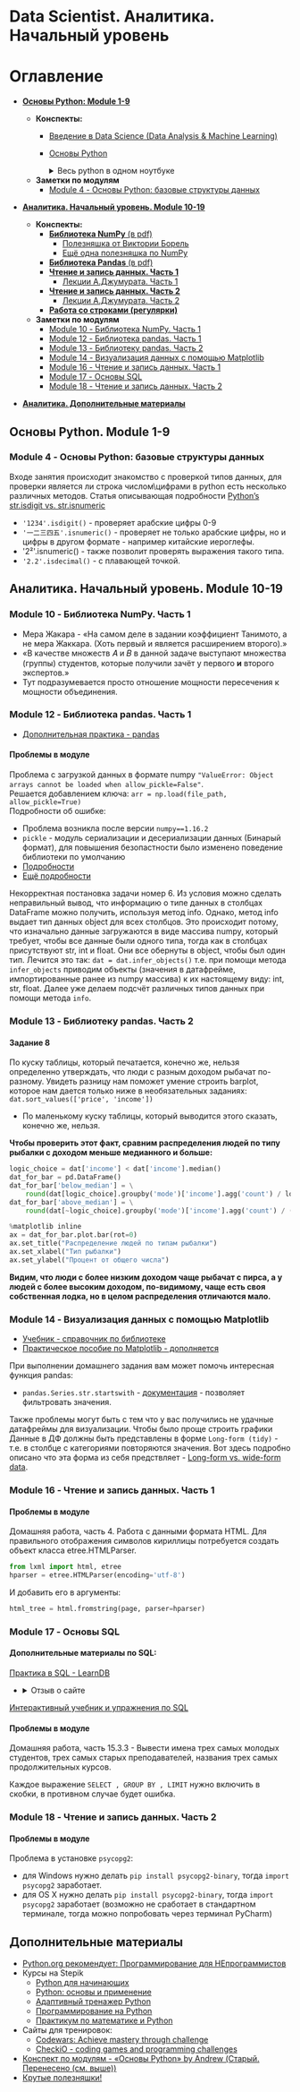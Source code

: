 # Data Scientist. Аналитика. Начальный уровень
# Оглавление
* [**Основы Python: Module 1-9**](#basic)
    * **Конспекты:**
      * [Введение в Data Science (Data Analysis & Machine Learning)](ipynb/intro/jun_anl_intro.ipynb)
      * [Основы Python](ipynb/python_basics)
          <details>
          <summary>Весь python в одном ноутбуке</summary>

          [здесь все лекции в одном ноутбуке¹](ipynb/python_basics/Основы_Python.ipynb)
              <hr>
          ¹ **Внимание!** Ноутбук получился огромный по размеру и поэтому сильно тормозит при открытии. Поэтому был разбит на несколько тем.
          </details>
    * **Заметки по модулям**
      * [Module 4 - Основы Python: базовые структуры данных](#m4)

* [**Аналитика. Начальный уровень. Module 10-19**](#analytics)
    * **Конспекты:**
      * [**Библиотека NumPy** (в pdf)](ipynb/numpy/Библиотека_NumPy.pdf)
        * [Полезняшка от Виктории Борель](ipynb/numpy/size_ndim_shape.ipynb)
        * [Ещё одна полезняшка по NumPy](ipynb/numpy/Занятие_2._Numpy_-_Colaboratory.html)
      * [**Библиотека Pandas** (в pdf)](ipynb/pandas)
      * [**Чтение и запись данных. Часть 1**](ipynb/read_and_write_data1/jun_anl_read_data1.ipynb)
          * [Лекции А.Джумурата. Часть 1](ipynb/read_and_write_data1/jun_anl_read_data1_dzhu.ipynb)
      * [**Чтение и запись данных. Часть 2**](ipynb/read_and_write_data2/jun_anl_read_data2.ipynb)
          * [Лекции А.Джумурата. Часть 2](ipynb/read_and_write_data2/jun_anl_read_data2_dzhu.ipynb)
      * [**Работа со строками (регулярки)**](ipynb/regex_and_strings/jun_anl_string.ipynb)
    * **Заметки по модулям**
      * [Module 10 - Библиотека NumPy. Часть 1](#m10)
      * [Module 12 - Библиотека pandas. Часть 1](#m12)
      * [Module 13 - Библиотеку pandas. Часть 2](#m13)
      * [Module 14 - Визуализация данных с помощью Matplotlib](#m14)
      * [Module 16 - Чтение и запись данных. Часть 1](#m16)
      * [Module 17 - Основы SQL](#m17)
      * [Module 18 - Чтение и запись данных. Часть 2](#m18)
* [**Аналитика. Дополнительные материалы**](#extra)


## <a id='basic'></a>**Основы Python. Module 1-9**

### <a id='m4'></a>Module 4 - Основы Python: базовые структуры данных
Входе занятия происходит знакомство с проверкой типов данных, для проверки является ли строка числом\цифрами в python есть несколько различных методов. Статья описывающая подробности [Python’s str.isdigit vs. str.isnumeric](https://lerner.co.il/2019/02/17/pythons-str-isdigit-vs-str-isnumeric/)
  * `'1234'.isdigit()` - проверяет арабские цифры 0-9
  * `'一二三四五'.isnumeric()` - проверяет не только арабские цифры, но и цифры в другом формате - например китайские иероглефы.
  * '2²'.isnumeric() - также позволит проверять выражения такого типа.
  * `'2.2'.isdecimal()` - с плавающей точкой.

## <a id='analytics'></a>**Аналитика. Начальный уровень. Module 10-19**


### <a id='m10'></a>Module 10 - Библиотека NumPy. Часть 1
* Мера Жакара - «На самом деле в задании коэффициент Танимото, а не мера Жаккара. (Хоть первый и является расширением второго).»
* «В качестве множеств 𝐴 и 𝐵 в данной задаче выступают множества (группы) студентов, которые получили зачёт у первого **и** второго экспертов.»
* Тут подразумевается просто отношение мощности пересечения к мощности объединения.

### <a id='m12'></a>Module 12 - Библиотека pandas. Часть 1
* [Дополнительная практика - pandas](https://github.com/ajcr/100-pandas-puzzles/blob/master/100-pandas-puzzles.ipynb)

#### **Проблемы в модуле**
Проблема с загрузкой данных в формате numpy `"ValueError: Object arrays cannot be loaded when allow_pickle=False"`.  
Решается добавлением ключа: `arr = np.load(file_path, allow_pickle=True)`  
Подробности об ошибке:
* Проблема возникла после версии `numpy==1.16.2`
* `pickle` - модуль сериализации и десериализации данных (Бинарый формат), для повышения безопастности было изменено поведение библиотеки по умолчанию
* [Подробности](https://stackoverflow.com/questions/55824625/how-to-fix-object-arrays-cannot-be-loaded-when-allow-pickle-false-in-the-sketc)
* [Ещё подробности](https://github.com/tensorflow/tensorflow/commit/79a8d5cdad942b9853aa70b59441983b42a8aeb3#diff-b0a029ad68170f59173eb2f6660cd8e0)

Некорректная постановка задачи номер 6. Из условия можно сделать неправильный вывод, что информацию о типе данных в столбцах DataFrame можно получить, используя метод info. Однако, метод info выдает тип данных object для всех столбцов. Это происходит потому, что изначально данные загружаются в виде массива numpy, который требует, чтобы все данные были одного типа, тогда как в столбцах присутствуют str, int и float. Они все обернуты в object, чтобы был один тип. Лечится это так: `dat = dat.infer_objects()` т.е. при помощи метода `infer_objects` приводим объекты (значения в датафрейме, импортированные ранее из numpy массива) к их настоящему виду: int, str, float. Далее уже делаем подсчёт различных типов данных при помощи метода `info`.

### <a id='m13'></a>Module 13 - Библиотеку pandas. Часть 2

#### **Задание 8**

По куску таблицы, который печатается, конечно же, нельзя определенно утверждать, что люди с разным доходом рыбачат по-разному. Увидеть разницу нам поможет умение строить barplot, которое нам дается только ниже в необязательных заданиях: `dat.sort_values(['price', 'income'])`
* По маленькому куску таблицы, который выводится этого сказать, конечно же, нельзя.  
  
**Чтобы проверить этот факт, сравним распределения людей по типу рыбалки с доходом меньше медианного и больше:**
```python
logic_choice = dat['income'] < dat['income'].median()
dat_for_bar = pd.DataFrame()
dat_for_bar['below_median'] = \
    round(dat[logic_choice].groupby('mode')['income'].agg('count') / logic_choice.sum() * 100)
dat_for_bar['above_median'] = \
    round(dat[~logic_choice].groupby('mode')['income'].agg('count') / (~logic_choice).sum() * 100)

%matplotlib inline
ax = dat_for_bar.plot.bar(rot=0)
ax.set_title("Распределение людей по типам рыбалки")
ax.set_xlabel("Тип рыбалки")
ax.set_ylabel("Процент от общего числа")
```
**Видим, что люди с более низким доходом чаще рыбачат с пирса, а у людей с более высоким доходом, по-видимому, чаще есть своя собственная лодка, но в целом распределения отличаются мало.**

### <a id='m14'></a>Module 14 - Визуализация данных с помощью Matplotlib
* [Учебник - справочник по библиотеке](https://pyprog.pro)
* [Практическое пособие по Matplotlib - дополняется](https://github.com/koslayn/datascience/blob/master/Matplotlib.book.ipynb)

При выполнении домашнего задания вам может помочь интересная функция pandas:
* `pandas.Series.str.startswith` - [документация](https://pandas.pydata.org/pandas-docs/stable/reference/api/pandas.Series.str.startswith.html) - позволяет фильтровать значения.

Также проблемы могут быть с тем что у вас получились не удачные датафреймы для визуализации. Чтобы было проще строить графики Данные в ДФ должны быть представлены в форме `Long-form (tidy)` - т.е. в столбце с категориями повторяются значения. Вот здесь подробно описано что эта форма из себя предствляет - [Long-form vs. wide-form data](https://seaborn.pydata.org/tutorial/data_structure.html).

### <a id='m16'></a>Module 16 - Чтение и запись данных. Часть 1

#### **Проблемы в модуле**
Домашняя работа, часть 4. Работа с данными формата HTML.
Для правильного отображения символов кириллицы потребуется создать объект класса etree.HTMLParser.
```python
from lxml import html, etree
hparser = etree.HTMLParser(encoding='utf-8')
```
И добавить его в аргументы:
```python
html_tree = html.fromstring(page, parser=hparser)
```
### <a id='m17'></a>Module 17 - Основы SQL
#### **Дополнительные материалы по SQL:**
[Практика в SQL - LearnDB](https://learndb.ru/courses)
  * <details><summary>Отзыв о сайте</summary>
    > Александр Зенков: ... очень хорошо всё объясняется и сразу на упражнениях отрабатывается. Начальный уровень бесплатный, остальное 300р за месяц, но если сесть, можно разом всё осилить. Мой рекомендасьон👍
    </details>  

[Интерактивный учебник и упражнения по SQL](http://sql-tutorial.ru/)

#### **Проблемы в модуле**
Домашняя работа, часть 15.3.3 - Вывести имена трех самых молодых студентов, трех самых старых преподавателей, названия трех самых продолжительных курсов.

Каждое выражение `SELECT , GROUP BY , LIMIT` нужно включить в скобки, в противном случае будет ошибка.

### <a id='m18'></a>Module 18 - Чтение и запись данных. Часть 2

#### **Проблемы в модуле**
Проблема в установке `psycopg2`: 
* для Windows нужно делать `pip install psycopg2-binary`, тогда `import psycopg2` заработает.
* для OS X нужно делать `pip install psycopg2-binary`, тогда `import psycopg2` заработает (возможно не сработает в стандартном терминале, тогда можно попробовать через терминал PyCharm)


## <a id='extra'></a>**Дополнительные материалы**
* [Python.org рекомендует: Программирование для НЕпрограммистов](https://m.habr.com/ru/company/skillfactory/blog/480898/)
* Курсы на Stepik
  * [Python для начинающих](https://stepik.org/course/58852/promo)
  * [Python: основы и применение](https://stepik.org/course/512/promo)
  * [Адаптивный тренажер Python](https://stepik.org/course/431/promo)
  * [Программирование на Python](https://stepik.org/course/67/promo)
  * [Практикум по математике и Python](https://stepik.org/course/3356/promo)
* Сайты для тренировок:
  * [Codewars: Achieve mastery through challenge](https://www.codewars.com/)
  * [CheckiO - coding games and programming challenges](https://checkio.org/)
* [Конспект по модулям - «Основы Python» by Andrew (Старый. Перенесено (см. выше))](ipynb/DS_01_analytics_basic_python.ipynb)
* [Крутые полезняшки!](ipynb/addons)
